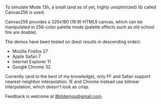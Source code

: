 To simulate Mode 13h, a small (and as of yet, highly unoptimized) lib called Canvas256 is used.

Canvas256 provides a 320x180 (16:9) HTML5 canvas, which can be manipulated in 256-color palette mode (palette effects such as old school fire are doable).

The demos have been tested on (best results in descending order):

* Mozilla Firefox 27
* Apple Safari 7
* Internet Explorer 11
* Google Chrome 32

Currently (and to the best of my knowledge), only FF and Safari support nearest-neighbor interpolation. IE and Chrome instead use bilinear interpolation, which doesn't look as crisp.

Feedback is welcome at 8bitdemos@gmail.com.
